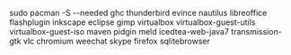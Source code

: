 sudo pacman -S --needed ghc thunderbird evince nautilus libreoffice flashplugin inkscape eclipse gimp virtualbox virtualbox-guest-utils virtualbox-guest-iso maven pidgin meld icedtea-web-java7 transmission-gtk vlc chromium weechat skype firefox sqlitebrowser



